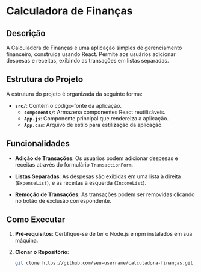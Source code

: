 # Calculadora de Finanças

## Descrição

A Calculadora de Finanças é uma aplicação simples de gerenciamento financeiro, construída usando React. Permite aos usuários adicionar despesas e receitas, exibindo as transações em listas separadas.

## Estrutura do Projeto

A estrutura do projeto é organizada da seguinte forma:

- **`src/`**: Contém o código-fonte da aplicação.
  - **`components/`**: Armazena componentes React reutilizáveis.
  - **`App.js`**: Componente principal que rendereiza a aplicação.
  - **`App.css`**: Arquivo de estilo para estilização da aplicação.

## Funcionalidades

- **Adição de Transações**: Os usuários podem adicionar despesas e receitas através do formulário `TransactionForm`.

- **Listas Separadas**: As despesas são exibidas em uma lista à direita (`ExpenseList`), e as receitas à esquerda (`IncomeList`).

- **Remoção de Transações**: As transações podem ser removidas clicando no botão de exclusão correspondente.

## Como Executar

1. **Pré-requisitos**: Certifique-se de ter o Node.js e npm instalados em sua máquina.

2. **Clonar o Repositório**:

   ```bash
   git clone https://github.com/seu-username/calculadora-finanças.git
